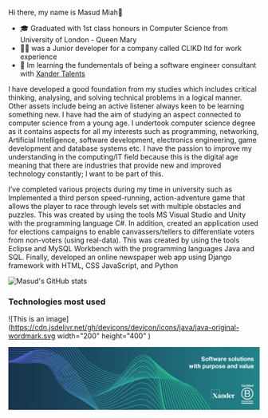 Hi there, my name is Masud Miah:wave:

- 🎓 Graduated with 1st class honours in Computer Science from University of London -  Queen Mary
- 🧑‍💼 was a Junior developer for a company called CLIKD ltd for work experience
- 📗 Im learning the fundementals of being a software engineer consultant with [Xander Talents](https://www.xandertalent.com/)

l have developed a good foundation from my studies which includes critical thinking, analysing, and solving technical problems in a logical manner. Other assets include being an active listener always keen to be learning something new. I have had the aim of studying an aspect connected to computer science from a young age. I undertook computer science degree as it contains aspects for all my interests such as programming, networking, Artificial Intelligence, software development, electronics engineering, game development and database systems etc. I have the passion to improve my understanding in the computing/IT field because this is the digital age meaning that there are industries that provide new and improved technology constantly; l want to be part of this.

I’ve completed various projects during my time in university such as Implemented a third person speed-running, action-adventure game that allows the player to race through levels set with multiple obstacles and puzzles. This was created by using the tools MS Visual Studio and Unity with the programming language C#. In addition, created an application used for elections campaigns to enable canvassers/tellers to differentiate voters from non-voters (using real-data). This was created by using the tools Eclipse and MySQL Workbench with the programming languages Java and SQL. Finally, developed an online newspaper web app using Django framework with HTML, CSS JavaScript, and Python


![Masud's GitHub stats](https://github-readme-stats.vercel.app/api?username=MasudMiahGIT&show_icons=true&theme=tokyonight)

### Technologies most used
![This is an image](https://cdn.jsdelivr.net/gh/devicons/devicon/icons/java/java-original-wordmark.svg width="200" height="400" )
          

<img src="https://raw.githubusercontent.com/OliverCadman/OliverCadman/master/assets/images/LinkedIn%20Software%20%26%20Data%20Engineering.png"></img><br>

          
